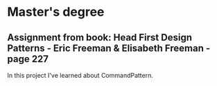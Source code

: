 # Master's degree 

## Assignment from book: Head First Design Patterns - Eric Freeman & Elisabeth Freeman - page 227

In this project I've learned about CommandPattern. 

